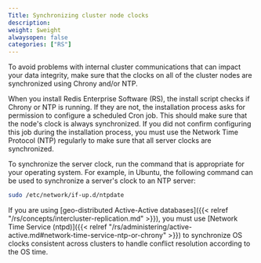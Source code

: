 ```yaml
---
Title: Synchronizing cluster node clocks
description:
weight: $weight
alwaysopen: false
categories: ["RS"]
---
```

To avoid problems with internal cluster communications that can impact your data integrity,
make sure that the clocks on all of the cluster nodes are synchronized using Chrony and/or NTP.

When you install Redis Enterprise Software (RS),
the install script checks if Chrony or NTP is running.
If they are not, the installation process asks for permission to configure a scheduled Cron job.
This should make sure that the node's clock is always synchronized.
If you did not confirm configuring this job during the installation process,
you must use the Network Time Protocol (NTP) regularly to make sure that all server clocks are synchronized.

To synchronize the server clock, run the command that is appropriate for your operating system.
For example, in Ubuntu, the following command can be used to synchronize a server's clock to an NTP server:

```sh
sudo /etc/network/if-up.d/ntpdate
```

If you are using [geo-distributed Active-Active databases]({{< relref "/rs/concepts/intercluster-replication.md" >}}),
you must use [Network Time Service (ntpd)]({{< relref "/rs/administering/active-active.md#network-time-service-ntp-or-chrony" >}})
to synchronize OS clocks consistent across clusters to handle conflict resolution according to the OS time.

